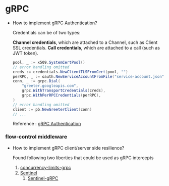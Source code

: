 # gRPC

- How to implement gRPC Authentication? 
    
    Credentials can be of two types:
    
    **Channel credentials**, which are attached to a Channel, such as Client SSL credentials.
    **Call credentials**, which are attached to a call (such as JWT token).

    ```java
    pool, _ := x509.SystemCertPool()
    // error handling omitted
    creds := credentials.NewClientTLSFromCert(pool, "")
    perRPC, _ := oauth.NewServiceAccountFromFile("service-account.json", scope)
    conn, _ := grpc.Dial(
        "greeter.googleapis.com",
        grpc.WithTransportCredentials(creds),
        grpc.WithPerRPCCredentials(perRPC),
    )
    // error handling omitted
    client := pb.NewGreeterClient(conn)
    // ...
    ```
    
    Reference : [gRPC Authentication](https://grpc.io/docs/guides/auth/)

### flow-control middleware 

- How to implement gRPC client/server side resilience?

    Found following two liberties that could be used as gRPC intercepts
    1. [concurrency-limits-grpc](https://github.com/Netflix/concurrency-limits)
    2. [Sentinel](https://sentinelguard.io/en-us/)
        1. [Sentinel-gRPC](https://sentinelguard.io/en-us/docs/open-source-framework-integrations.html)
